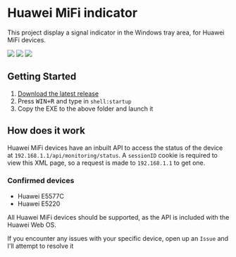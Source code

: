 # Huawei MiFi indicator
This project display a signal indicator in the Windows tray area, for Huawei MiFi devices.

![](https://i.imgur.com/P5PHswX.png)
![](https://i.imgur.com/s1BHVzP.png)
![](https://i.imgur.com/s1BHVzP.png)


## Getting Started

1. [Download the latest release](https://github.com/samdenty99/huawei-mifi-indicator/raw/master/dist/huawei-mifi-indicator%201.0.0.exe)
2. Press <kbd>WIN+R</kbd> and type in `shell:startup`
3. Copy the EXE to the above folder and launch it

## How does it work

Huawei MiFi devices have an inbuilt API to access the status of the device at `192.168.1.1/api/monitoring/status`. A `sessionID` cookie is required to view this XML page, so a request is made to `192.168.1.1` to get one.

### Confirmed devices

 - Huawei E5577C
 - Huawei E5220

All Huawei MiFi devices should be supported, as the API is included with the Huawei Web OS. 

If you encounter any issues with your specific device, open up an `Issue` and I'll attempt to resolve it
